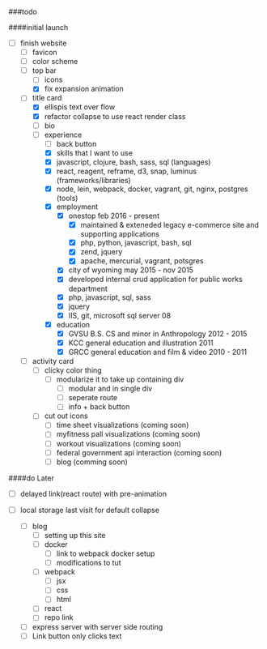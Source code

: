 ###todo 

####initial launch
- [ ] finish website
  - [ ] favicon
  - [ ] color scheme
  - [ ] top bar
    - [ ] icons
    - [x] fix expansion animation
  - [ ] title card
    - [x] ellispis text over flow
    - [x] refactor collapse to use react render class
    - [ ] bio
    - [ ] experience
      - [ ] back button
      - [x] skills that I want to use
       - [x] javascript, clojure, bash, sass, sql (languages)
       - [x] react, reagent, reframe, d3, snap, luminus (frameworks/libraries)
       - [x] node, lein, webpack, docker, vagrant, git, nginx, postgres (tools)
      - [x] employment
        - [x] onestop feb 2016 - present
          - [x] maintained & exteneded legacy e-commerce site and supporting applications
          - [x] php, python, javascript, bash, sql
          - [x] zend, jquery
          - [x] apache, mercurial, vagrant, potsgres
        - [x] city of wyoming may 2015 - nov 2015
         - [x] developed internal crud application for public works department
         - [x] php, javascript, sql, sass
         - [x] jquery
         - [x] IIS, git, microsoft sql server 08
      - [x] education
        - [x] GVSU B.S. CS and minor in Anthropology 2012 - 2015
        - [x] KCC general education and illustration 2011
        - [x] GRCC general education and film & video 2010 - 2011
  - [ ] activity card
    - [ ] clicky color thing
      - [ ] modularize it to take up containing div
        - [ ] modular and in single div
        - [ ] seperate route
        - [ ] info + back button
    - [ ] cut out icons
      - [ ] time sheet visualizations (coming soon)
      - [ ] myfitness pall visualizations (coming soon)
      - [ ] workout visualizations (coming soon)
      - [ ] federal government api interaction (coming soon)
      - [ ] blog (comming soon)

####do Later
- [ ] delayed link(react route) with pre-animation
- [ ] local storage last visit for default collapse

    - [ ] blog
      - [ ] setting up this site
      - [ ] docker
        - [ ] link to webpack docker setup
        - [ ] modifications to tut
      - [ ] webpack
        - [ ] jsx
        - [ ] css
        - [ ] html
      - [ ] react
      - [ ] repo link
  - [ ] express server with server side routing
  - [ ] Link button only clicks text

